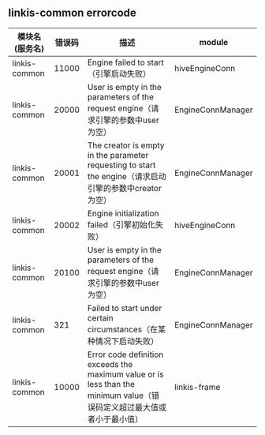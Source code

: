 ## linkis-common errorcode

| 模块名(服务名) | 错误码  | 描述 | module|
| -------- | -------- | ----- |-----|
|linkis-common|11000|Engine failed to start（引擎启动失败）|hiveEngineConn|
|linkis-common|20000|User is empty in the parameters of the request engine（请求引擎的参数中user为空）|EngineConnManager|
|linkis-common|20001|The creator is empty in the parameter requesting to start the engine（请求启动引擎的参数中creator为空）|EngineConnManager|
|linkis-common|20002|Engine initialization failed（引擎初始化失败）|hiveEngineConn|
|linkis-common|20100|User is empty in the parameters of the request engine（请求引擎的参数中user为空）|EngineConnManager|
|linkis-common|321|Failed to start under certain circumstances（在某种情况下启动失败）|EngineConnManager|
|linkis-common|10000|Error code definition exceeds the maximum value or is less than the minimum value（错误码定义超过最大值或者小于最小值）|linkis-frame|
